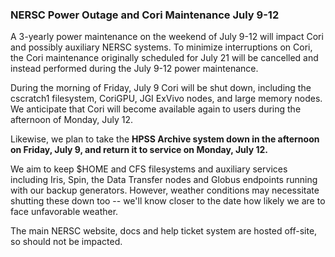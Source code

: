 ### NERSC Power Outage and Cori Maintenance July 9-12

A 3-yearly power maintenance on the weekend of July 9-12 will impact Cori and 
possibly auxiliary NERSC systems. To minimize interruptions on Cori, the Cori 
maintenance originally scheduled for July 21 will be cancelled and instead 
performed during the July 9-12 power maintenance.

During the morning of Friday, July 9 Cori will be shut down, including the 
cscratch1 filesystem, CoriGPU, JGI ExVivo nodes, and large memory nodes. We
anticipate that Cori will become available again to users during the afternoon 
of Monday, July 12.

Likewise, we plan to take the **HPSS Archive system down in the afternoon on
Friday, July 9, and return it to service on Monday, July 12.**

We aim to keep $HOME and CFS filesystems and auxiliary services including Iris, 
Spin, the Data Transfer nodes and Globus endpoints running with our backup 
generators. However, weather conditions may necessitate shutting these down 
too -- we'll know closer to the date how likely we are to face unfavorable 
weather.

The main NERSC website, docs and help ticket system are hosted off-site, so 
should not be impacted.
